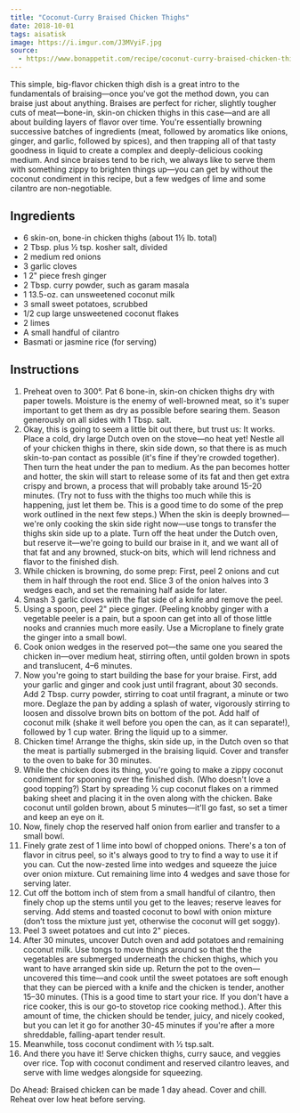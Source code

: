 ```yaml
---
title: "Coconut-Curry Braised Chicken Thighs"
date: 2018-10-01
tags: aisatisk
image: https://i.imgur.com/J3MVyiF.jpg
source: 
  - https://www.bonappetit.com/recipe/coconut-curry-braised-chicken-thighs
---
```


This simple, big-flavor chicken thigh dish is a great intro to the fundamentals of braising—once you've got the method down, you can braise just about anything. Braises are perfect for richer, slightly tougher cuts of meat—bone-in, skin-on chicken thighs in this case—and are all about building layers of flavor over time. You're essentially browning successive batches of ingredients (meat, followed by aromatics like onions, ginger, and garlic, followed by spices), and then trapping all of that tasty goodness in liquid to create a complex and deeply-delicious cooking medium. And since braises tend to be rich, we always like to serve them with something zippy to brighten things up—you can get by without the coconut condiment in this recipe, but a few wedges of lime and some cilantro are non-negotiable.

## Ingredients

- 6 skin-on, bone-in chicken thighs (about 1½ lb. total)
- 2 Tbsp. plus ½ tsp. kosher salt, divided
- 2 medium red onions
- 3 garlic cloves
- 1 2" piece fresh ginger
- 2 Tbsp. curry powder, such as garam masala
- 1 13.5-oz. can unsweetened coconut milk
- 3 small sweet potatoes, scrubbed
- 1/2 cup large unsweetened coconut flakes
- 2 limes
- A small handful of cilantro
- Basmati or jasmine rice (for serving)

## Instructions

1. Preheat oven to 300°. Pat 6 bone-in, skin-on chicken thighs dry with paper towels. Moisture is the enemy of well-browned meat, so it's super important to get them as dry as possible before searing them. Season generously on all sides with 1 Tbsp. salt.
2. Okay, this is going to seem a little bit out there, but trust us: It works. Place a cold, dry large Dutch oven on the stove—no heat yet! Nestle all of your chicken thighs in there, skin side down, so that there is as much skin-to-pan contact as possible (it's fine if they're crowded together). Then turn the heat under the pan to medium. As the pan becomes hotter and hotter, the skin will start to release some of its fat and then get extra crispy and brown, a process that will probably take around 15-20 minutes. (Try not to fuss with the thighs too much while this is happening, just let them be. This is a good time to do some of the prep work outlined in the next few steps.) When the skin is deeply browned—we're only cooking the skin side right now—use tongs to transfer the thighs skin side up to a plate. Turn off the heat under the Dutch oven, but reserve it—we're going to build our braise in it, and we want all of that fat and any browned, stuck-on bits, which will lend richness and flavor to the finished dish.
3. While chicken is browning, do some prep: First, peel 2 onions and cut them in half through the root end. Slice 3 of the onion halves into 3 wedges each, and set the remaining half aside for later.
4. Smash 3 garlic cloves with the flat side of a knife and remove the peel.
5. Using a spoon, peel 2" piece ginger. (Peeling knobby ginger with a vegetable peeler is a pain, but a spoon can get into all of those little nooks and crannies much more easily. Use a Microplane to finely grate the ginger into a small bowl.
6. Cook onion wedges in the reserved pot—the same one you seared the chicken in—over medium heat, stirring often, until golden brown in spots and translucent, 4–6 minutes.
7. Now you're going to start building the base for your braise. First, add your garlic and ginger and cook just until fragrant, about 30 seconds. Add 2 Tbsp. curry powder, stirring to coat until fragrant, a minute or two more. Deglaze the pan by adding a splash of water, vigorously stirring to loosen and dissolve brown bits on bottom of the pot. Add half of coconut milk (shake it well before you open the can, as it can separate!), followed by 1 cup water. Bring the liquid up to a simmer.
8. Chicken time! Arrange the thighs, skin side up, in the Dutch oven so that the meat is partially submerged in the braising liquid. Cover and transfer to the oven to bake for 30 minutes.
9. While the chicken does its thing, you're going to make a zippy coconut condiment for spooning over the finished dish. (Who doesn't love a good topping?) Start by spreading ½ cup coconut flakes on a rimmed baking sheet and placing it in the oven along with the chicken. Bake coconut until golden brown, about 5 minutes—it'll go fast, so set a timer and keep an eye on it.
10. Now, finely chop the reserved half onion from earlier and transfer to a small bowl.
11. Finely grate zest of 1 lime into bowl of chopped onions. There's a ton of flavor in citrus peel, so it's always good to try to find a way to use it if you can. Cut the now-zested lime into wedges and squeeze the juice over onion mixture. Cut remaining lime into 4 wedges and save those for serving later.
12. Cut off the bottom inch of stem from a small handful of cilantro, then finely chop up the stems until you get to the leaves; reserve leaves for serving. Add stems and toasted coconut to bowl with onion mixture (don’t toss the mixture just yet, otherwise the coconut will get soggy).
13. Peel 3 sweet potatoes and cut into 2" pieces.
14. After 30 minutes, uncover Dutch oven and add potatoes and remaining coconut milk. Use tongs to move things around so that the the vegetables are submerged underneath the chicken thighs, which you want to have arranged skin side up. Return the pot to the oven—uncovered this time—and cook until the sweet potatoes are soft enough that they can be pierced with a knife and the chicken is tender, another 15–30 minutes. (This is a good time to start your rice. If you don't have a rice cooker, this is our go-to stovetop rice cooking method.). After this amount of time, the chicken should be tender, juicy, and nicely cooked, but you can let it go for another 30-45 minutes if you're after a more shreddable, falling-apart tender result.
15. Meanwhile, toss coconut condiment with ½ tsp.salt.
16. And there you have it! Serve chicken thighs, curry sauce, and veggies over rice. Top with coconut condiment and reserved cilantro leaves, and serve with lime wedges alongside for squeezing.

Do Ahead: Braised chicken can be made 1 day ahead. Cover and chill. Reheat over low heat before serving.
